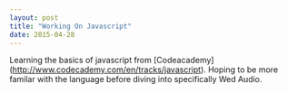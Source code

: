 ```yaml
---
layout: post
title: "Working On Javascript"
date: 2015-04-28
---
```


Learning the basics of javascript from [Codeacademy] (http://www.codecademy.com/en/tracks/javascript). Hoping to be more familar with the language before diving into specifically Wed Audio.
